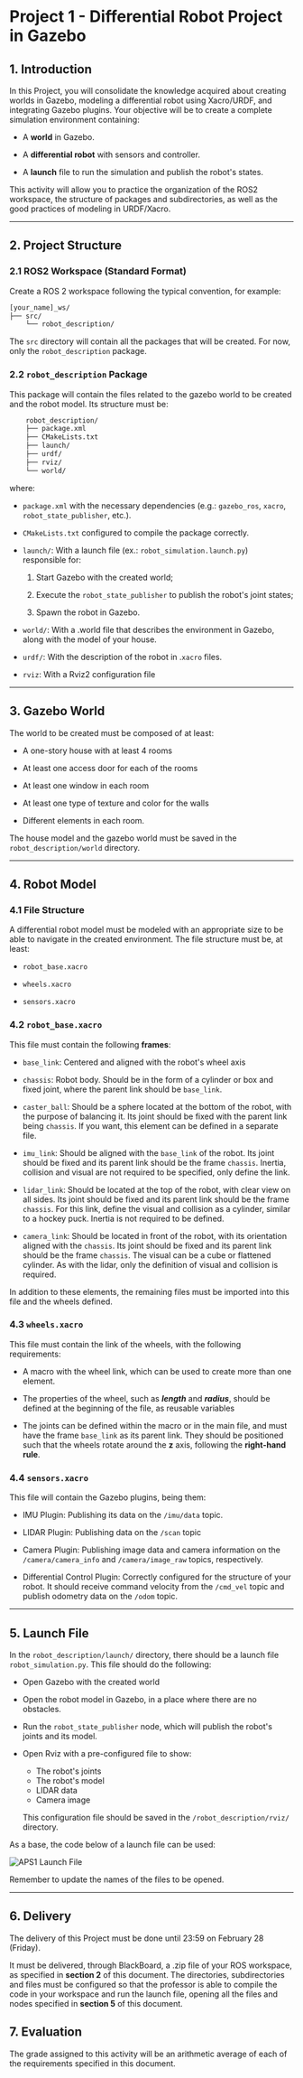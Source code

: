 # Project 1 - Differential Robot Project in Gazebo

## 1. Introduction

In this Project, you will consolidate the knowledge acquired about creating worlds in Gazebo, modeling a differential robot using Xacro/URDF, and integrating Gazebo plugins. Your objective will be to create a complete simulation environment containing:

- A **world** in Gazebo.

- A **differential robot** with sensors and controller.

- A **launch** file to run the simulation and publish the robot's states.

This activity will allow you to practice the organization of the ROS2 workspace, the structure of packages and subdirectories, as well as the good practices of modeling in URDF/Xacro.

---

## 2. Project Structure

### 2.1 ROS2 Workspace (Standard Format)

Create a ROS 2 workspace following the typical convention, for example:

```bash
[your_name]_ws/
├── src/
    └── robot_description/
```

The ```src``` directory will contain all the packages that will be created. For now, only the ```robot_description``` package.

### 2.2 ```robot_description``` Package

This package will contain the files related to the gazebo world to be created and the robot model. Its structure must be:

```bash
    robot_description/
    ├── package.xml
    ├── CMakeLists.txt
    ├── launch/
    ├── urdf/
    ├── rviz/
    └── world/
```

where:

- ```package.xml``` with the necessary dependencies (e.g.: ```gazebo_ros```, ```xacro```, ```robot_state_publisher```, etc.).

- ```CMakeLists.txt``` configured to compile the package correctly.

- ```launch/```: With a launch file (ex.: ```robot_simulation.launch.py```) responsible for:

    1. Start Gazebo with the created world;

    2. Execute the ```robot_state_publisher``` to publish the robot's joint states;
    
    3. Spawn the robot in Gazebo.

- ```world/```: With a .world file that describes the environment in Gazebo, along with the model of your house.

- ```urdf/```: With the description of the robot in .```xacro``` files.

- ```rviz```: With a Rviz2 configuration file

---

## 3. Gazebo World

The world to be created must be composed of at least:

- A one-story house with at least 4 rooms

- At least one access door for each of the rooms

- At least one window in each room

- At least one type of texture and color for the walls

- Different elements in each room.

The house model and the gazebo world must be saved in the ```robot_description/world``` directory.

---

## 4. Robot Model

### 4.1 File Structure

A differential robot model must be modeled with an appropriate size to be able to navigate in the created environment. The file structure must be, at least:

- ```robot_base.xacro```

- ```wheels.xacro```

- ```sensors.xacro```

### 4.2 ```robot_base.xacro```

This file must contain the following **frames**:

- ```base_link```: Centered and aligned with the robot's wheel axis

- ```chassis```: Robot body. Should be in the form of a cylinder or box and fixed joint, where the parent link should be ```base_link```.

- ```caster_ball```: Should be a sphere located at the bottom of the robot, with the purpose of balancing it. Its joint should be fixed with the parent link being ```chassis```. If you want, this element can be defined in a separate file.

- ```imu_link```: Should be aligned with the ```base_link``` of the robot. Its joint should be fixed and its parent link should be the frame ```chassis```. Inertia, collision and visual are not required to be specified, only define the link.

- ```lidar_link```: Should be located at the top of the robot, with clear view on all sides. Its joint should be fixed and its parent link should be the frame ```chassis```. For this link, define the visual and collision as a cylinder, similar to a hockey puck. Inertia is not required to be defined.

- ```camera_link```: Should be located in front of the robot, with its orientation aligned with the ```chassis```. Its joint should be fixed and its parent link should be the frame ```chassis```. The visual can be a cube or flattened cylinder. As with the lidar, only the definition of visual and collision is required.


In addition to these elements, the remaining files must be imported into this file and the wheels defined.

### 4.3 ```wheels.xacro```

This file must contain the link of the wheels, with the following requirements:

- A macro with the wheel link, which can be used to create more than one element.

- The properties of the wheel, such as ***length*** and ***radius***, should be defined at the beginning of the file, as reusable variables

- The joints can be defined within the macro or in the main file, and must have the frame ```base_link``` as its parent link. They should be positioned such that the wheels rotate around the **z** axis, following the **right-hand rule**.

### 4.4 ```sensors.xacro```

This file will contain the Gazebo plugins, being them:

- IMU Plugin: Publishing its data on the ```/imu/data``` topic.

- LIDAR Plugin: Publishing data on the ```/scan``` topic

- Camera Plugin: Publishing image data and camera information on the ```/camera/camera_info``` and ```/camera/image_raw``` topics, respectively.


- Differential Control Plugin: Correctly configured for the structure of your robot. It should receive command velocity from the ```/cmd_vel``` topic and publish odometry data on the ```/odom``` topic.

---

## 5. Launch File

In the ```robot_description/launch/``` directory, there should be a launch file ```robot_simulation.py```. This file should do the following:

- Open Gazebo with the created world

- Open the robot model in Gazebo, in a place where there are no obstacles.

- Run the ```robot_state_publisher``` node, which will publish the robot's joints and its model.

- Open Rviz with a pre-configured file to show:
    
    - The robot's joints
    - The robot's model
    - LIDAR data
    - Camera image

    This configuration file should be saved in the ```/robot_description/rviz/``` directory. 

As a base, the code below of a launch file can be used:

![APS1 Launch File](images/aps_launch.png)

Remember to update the names of the files to be opened.

---

## 6. Delivery

The delivery of this Project must be done until 23:59 on February 28 (Friday). 

It must be delivered, through BlackBoard, a .zip file of your ROS workspace, as specified in **section 2** of this document. The directories, subdirectories and files must be configured so that the professor is able to compile the code in your workspace and run the launch file, opening all the files and nodes specified in **section 5** of this document.

## 7. Evaluation

The grade assigned to this activity will be an arithmetic average of each of the requirements specified in this document.
